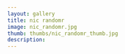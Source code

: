 ```yaml
---
layout: gallery
title: nic randomr
image: nic_randomr.jpg
thumb: thumbs/nic_randomr_thumb.jpg
description:
---
```

    